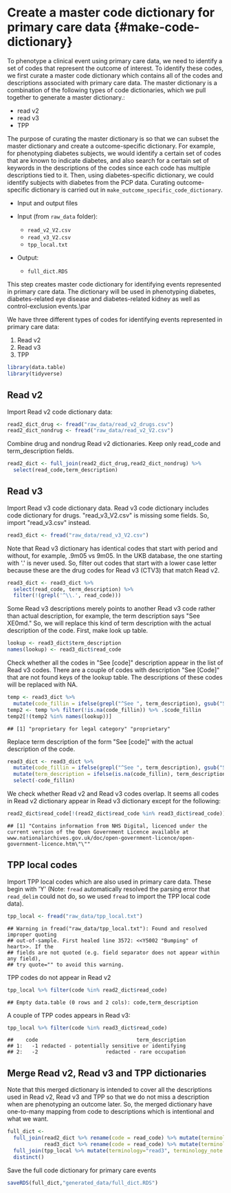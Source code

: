 # Create a master code dictionary for primary care data {#make-code-dictionary}

To phenotype a clinical event using primary care data, we need to identify a set of codes that represent the outcome of interest. To identify these codes, we first curate a master code dictionary which contains all of the codes and descriptions associated with primary care data. The master dictionary is a combination of the following types of code dictionaries, which we pull together to generate a master dictionary.:

- read v2
- read v3
- TPP

The purpose of curating the master dictionary is so that we can subset the master dictionary and create a outcome-specific dictionary. For example, for phenotyping diabetes subjects, we would identify a certain set of codes that are known to indicate diabetes, and also search for a certain set of keywords in the descriptions of the codes since each code has multiple descriptions tied to it. Then, using diabetes-specific dictionary, we could identify subjects with diabetes from the PCP data. Curating outcome-specific dictionary is carried out in `make_outcome_specific_code_dictionary`.

* Input and output files

- Input (from `raw_data` folder): 
  - `read_v2_V2.csv`
  - `read_v3_V2.csv`
  - `tpp_local.txt`
  
- Output:
  - `full_dict.RDS`

This step creates master code dictionary for identifying events represented in primary care data. The dictionary will be used in phenotyping diabetes, diabetes-related eye disease and diabetes-related kidney as well as control-exclusion events.\par

We have three different types of codes for identifying events represented in primary care data:

1. Read v2
2. Read v3
3. TPP




```r
library(data.table)
library(tidyverse)
```

## Read v2

Import Read v2 code dictionary data:

```r
read2_dict_drug <- fread("raw_data/read_v2_drugs.csv")
read2_dict_nondrug <- fread("raw_data/read_v2_V2.csv")
```

Combine drug and nondrug Read v2 dictionaries. Keep only read_code and term_description fields.

```r
read2_dict <- full_join(read2_dict_drug,read2_dict_nondrug) %>%
  select(read_code,term_description)
```

## Read v3

Import Read v3 code dictionary data. Read v3 code dictionary includes code dictionary for drugs. "read_v3_V2.csv" is missing some fields. So, import "read_v3.csv" instead.

```r
read3_dict <- fread("raw_data/read_v3_V2.csv")
```

Note that Read v3 dictionary has identical codes that start with period and without, for example, .9m05 vs 9m05. In the UKB database, the one starting with '.' is never used. So, filter out codes that start with a lower case letter because these are the drug codes for Read v3 (CTV3) that match Read v2.

```r
read3_dict <- read3_dict %>% 
  select(read_code, term_description) %>%
  filter(!(grepl('^\\.', read_code)))
```

Some Read v3 descriptions merely points to another Read v3 code rather than actual description, for example, the term description says "See XE0md." So, we will replace this kind of term description with the actual description of the code. First, make look up table.

```r
lookup <- read3_dict$term_description
names(lookup) <- read3_dict$read_code
```

Check whether all the codes in "See [code]" description appear in the list of Read v3 codes. There are a couple of codes with description "See [Code]" that are not found keys of the lookup table. The descriptions of these codes will be replaced with NA.

```r
temp <- read3_dict %>%
  mutate(code_fillin = ifelse(grepl("^See ", term_description), gsub("See ", "", term_description), NA)) 
temp2 <- temp %>% filter(!is.na(code_fillin)) %>% .$code_fillin
temp2[!(temp2 %in% names(lookup))]
```

```
## [1] "proprietary for legal category" "proprietary"
```

Replace term description of the form "See [code]" with the actual description of the code.

```r
read3_dict <- read3_dict %>%
  mutate(code_fillin = ifelse(grepl("^See ", term_description), gsub("See ", "", term_description), NA)) %>%
  mutate(term_description = ifelse(is.na(code_fillin), term_description, lookup[code_fillin])) %>%
  select(-code_fillin)
```

We check whether Read v2 and Read v3 codes overlap. It seems all codes in Read v2 dictionary appear in Read v3 dictionary except for the following:

```r
read2_dict$read_code[!(read2_dict$read_code %in% read3_dict$read_code)]
```

```
## [1] "Contains information from NHS Digital, licenced under the current version of the Open Government Licence available at www.nationalarchives.gov.uk/doc/open-government-licence/open-government-licence.htm\"\""
```

## TPP local codes

Import TPP local codes which are also used in primary care data. These begin with 'Y' (Note: `fread` automatically resolved the parsing error that `read_delim` could not do, so we used `fread` to import the TPP local code data).

```r
tpp_local <- fread("raw_data/tpp_local.txt")
```

```
## Warning in fread("raw_data/tpp_local.txt"): Found and resolved improper quoting
## out-of-sample. First healed line 3572: <<Y5002 "Bumping" of heart>>. If the
## fields are not quoted (e.g. field separator does not appear within any field),
## try quote="" to avoid this warning.
```

TPP codes do not appear in Read v2

```r
tpp_local %>% filter(code %in% read2_dict$read_code)
```

```
## Empty data.table (0 rows and 2 cols): code,term_description
```

A couple of TPP codes appears in Read v3:

```r
tpp_local %>% filter(code %in% read3_dict$read_code)
```

```
##    code                                term_description
## 1:   -1 redacted - potentially sensitive or identifying
## 2:   -2                      redacted - rare occupation
```

## Merge Read v2, Read v3 and TPP dictionaries

Note that this merged dictionary is intended to cover all the descriptions used in Read v2, Read v3 and TPP so that we do not miss a description when are phenotyping an outcome later. So, the merged dictionary have one-to-many mapping from code to descriptions which is intentional and what we want.

```r
full_dict <- 
  full_join(read2_dict %>% rename(code = read_code) %>% mutate(terminology="read2"),
            read3_dict %>% rename(code = read_code) %>% mutate(terminology="read3")) %>%
  full_join(tpp_local %>% mutate(terminology="read3", terminology_note = "TPP Local Code")) %>%
  distinct() 
```

Save the full code dictionary for primary care events

```r
saveRDS(full_dict,"generated_data/full_dict.RDS")
```


